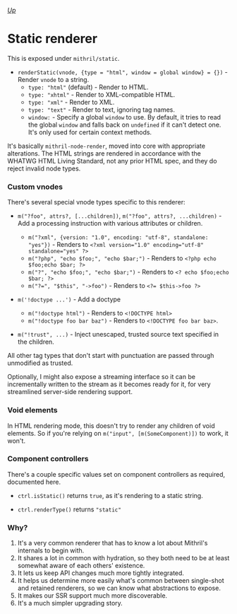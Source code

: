 [*Up*](README.md)

# Static renderer

This is exposed under `mithril/static`.

- `renderStatic(vnode, {type = "html", window = global window} = {})` - Render `vnode` to a string.
    - `type: "html"` (default) - Render to HTML.
    - `type: "xhtml"` - Render to XML-compatible HTML.
    - `type: "xml"` - Render to XML.
    - `type: "text"` - Render to text, ignoring tag names.
    - `window:` - Specify a global `window` to use. By default, it tries to read the global `window` and falls back on `undefined` if it can't detect one. It's only used for certain context methods.

It's basically `mithril-node-render`, moved into core with appropriate alterations. The HTML strings are rendered in accordance with the WHATWG HTML Living Standard, not any prior HTML spec, and they do reject invalid node types.

### Custom vnodes

There's several special vnode types specific to this renderer:

- `m("?foo", attrs?, [...children])`, `m("?foo", attrs?, ...children)` - Add a processing instruction with various attributes or children.
    - `m("?xml", {version: "1.0", encoding: "utf-8", standalone: "yes"})` - Renders to `<?xml version="1.0" encoding="utf-8" standalone="yes" ?>`
    - `m("?php", "echo $foo;", "echo $bar;")` - Renders to `<?php echo $foo;echo $bar; ?>`
    - `m("?", "echo $foo;", "echo $bar;")` - Renders to `<? echo $foo;echo $bar; ?>`
    - `m("?=", "$this", "->foo")` - Renders to `<?= $this->foo ?>`

- `m('!doctype ...')` - Add a doctype
    - `m("!doctype html")` - Renders to `<!DOCTYPE html>`
    - `m("!doctype foo bar baz")` - Renders to `<!DOCTYPE foo bar baz>`.

- `m("!trust", ...)` - Inject unescaped, trusted source text specified in the children.

All other tag types that don't start with punctuation are passed through unmodified as trusted.

Optionally, I might also expose a streaming interface so it can be incrementally written to the stream as it becomes ready for it, for very streamlined server-side rendering support.

### Void elements

In HTML rendering mode, this doesn't try to render any children of void elements. So if you're relying on `m("input", [m(SomeComponent)])` to work, it won't.

### Component controllers

There's a couple specific values set on component controllers as required, documented here.

- `ctrl.isStatic()` returns `true`, as it's rendering to a static string.

- `ctrl.renderType()` returns `"static"`

### Why?

1. It's a very common renderer that has to know a lot about Mithril's internals to begin with.
1. It shares a lot in common with hydration, so they both need to be at least somewhat aware of each others' existence.
1. It lets us keep API changes much more tightly integrated.
1. It helps us determine more easily what's common between single-shot and retained renderers, so we can know what abstractions to expose.
1. It makes our SSR support much more discoverable.
1. It's a much simpler upgrading story.

